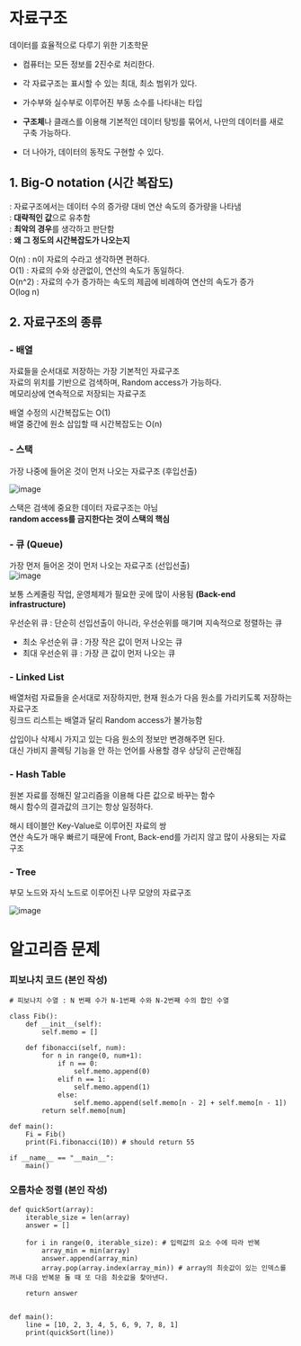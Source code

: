 # 자료구조  
데이터를 효율적으로 다루기 위한 기초학문  

* 컴퓨터는 모든 정보를 2진수로 처리한다.  

* 각 자료구조는 표시할 수 있는 최대, 최소 범위가 있다.  

* 가수부와 실수부로 이루어진 부동 소수를 나타내는 타입  

* **구조체**나 클래스를 이용해 기본적인 데이터 탕빙를 묶어서, 나만의 데이터를 새로 구축 가능하다.  
* 더 나아가, 데이터의 동작도 구현할 수 있다.  

## 1. Big-O notation (시간 복잡도)    
: 자료구조에서는 데이터 수의 증가량 대비 연산 속도의 증가량을 나타냄  
: **대략적인 값**으로 유추함  
: **최악의 경우**를 생각하고 판단함  
: **왜 그 정도의 시간복잡도가 나오는지**  

O(n) : n이 자료의 수라고 생각하면 편하다.  
O(1) : 자료의 수와 상관없이, 연산의 속도가 동일하다.  
O(n^2) : 자료의 수가 증가하는 속도의 제곱에 비례하여 연산의 속도가 증가  
O(log n)  

## 2. 자료구조의 종류

### - 배열  
자료들을 순서대로 저장하는 가장 기본적인 자료구조  
자료의 위치를 기반으로 검색하며, Random access가 가능하다.  
메모리상에 연속적으로 저장되는 자료구조  

배열 수정의 시간복잡도는 O(1)  
배열 중간에 원소 삽입할 때 시간복잡도는 O(n)  

### - 스택  
가장 나중에 들어온 것이 먼저 나오는 자료구조 (후입선출)   

![image](https://user-images.githubusercontent.com/74280650/123571428-2610bf80-d805-11eb-92e5-49b2edb90dd6.png)  

스택은 검색에 중요한 데이터 자료구조는 아님  
**random access를 금지한다는 것이 스택의 핵심**    

### - 큐 (Queue)  
가장 먼저 들어온 것이 먼저 나오는 자료구조 (선입선출)  
![image](https://user-images.githubusercontent.com/74280650/123579107-31b6b300-d812-11eb-9e6e-032264409ed8.png)    

보통 스케줄링 작업, 운영체제가 필요한 곳에 많이 사용됨 **(Back-end infrastructure)**  
  
우선순위 큐 : 단순히 선입선출이 아니라, 우선순위를 매기며 지속적으로 정렬하는 큐  
* 최소 우선순위 큐 : 가장 작은 값이 먼저 나오는 큐  
* 최대 우선순위 큐 : 가장 큰 값이 먼저 나오는 큐  

### - Linked List  

배열처럼 자료들을 순서대로 저장하지만, 현재 원소가 다음 원소를 가리키도록 저장하는 자료구조  
링크드 리스트는 배열과 달리 Random access가 불가능함  

삽입이나 삭제시 가지고 있는 다음 원소의 정보만 변경해주면 된다.  
대신 가비지 콜렉팅 기능을 안 하는 언어를 사용할 경우 상당히 곤란해짐    

### - Hash Table  

원본 자료를 정해진 알고리즘을 이용해 다른 값으로 바꾸는 함수  
해시 함수의 결과값의 크기는 항상 일정하다.  

해시 테이블안 Key-Value로 이루어진 자료의 쌍  
연산 속도가 매우 빠르기 때문에 Front, Back-end를 가리지 않고 많이 사용되는 자료구조  

### - Tree  
부모 노드와 자식 노드로 이루어진 나무 모양의 자료구조  

![image](https://user-images.githubusercontent.com/74280650/123585790-bb6c7d80-d81e-11eb-8533-73b6d411942e.png)  

# 알고리즘 문제  

### 피보나치 코드 (본인 작성)    

```  
# 피보나치 수열 : N 번째 수가 N-1번째 수와 N-2번째 수의 합인 수열

class Fib():
    def __init__(self):
        self.memo = []

    def fibonacci(self, num):
        for n in range(0, num+1):
            if n == 0:
                self.memo.append(0)
            elif n == 1:
                self.memo.append(1)
            else:
                self.memo.append(self.memo[n - 2] + self.memo[n - 1])  
        return self.memo[num]
        
def main():
    Fi = Fib()
    print(Fi.fibonacci(10)) # should return 55

if __name__ == "__main__":
    main()
```  

### 오름차순 정렬 (본인 작성)  

```  
def quickSort(array):
    iterable_size = len(array)
    answer = []

    for i in range(0, iterable_size): # 입력값의 요소 수에 따라 반복
        array_min = min(array)
        answer.append(array_min)
        array.pop(array.index(array_min)) # array의 최솟값이 있는 인덱스를 꺼내 다음 반복문 돌 때 또 다음 최솟값을 찾아낸다.  
                    
    return answer
    

def main():
    line = [10, 2, 3, 4, 5, 6, 9, 7, 8, 1]
    print(quickSort(line))
```  

